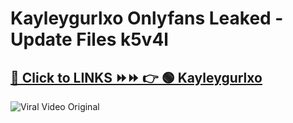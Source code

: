 
 # Kayleygurlxo Onlyfans Leaked - Update Files k5v4l

## <h2><a href="https://clipsfans.com/Kayleygurlxo&ref=git">🔗 Click to LINKS ⏩⏩ 👉 🟢 Kayleygurlxo </a></h2>

<a href="https://clipsfans.com/Kayleygurlxo&ref=git" rel="nofollow" data-target="animated-image.originalLink"><img src="https://i.ibb.co.com/xMMVF88/686577567.gif" alt="Viral Video Original" style="max-width: 100%; display: inline-block;" data-target="animated-image.originalImage"></a>

